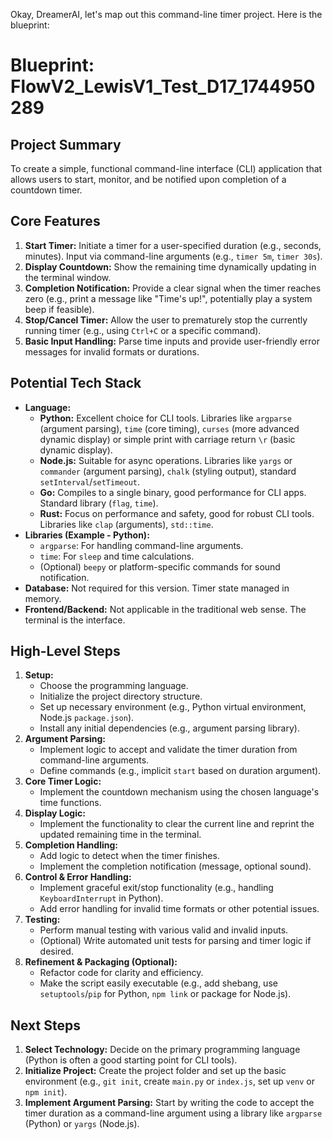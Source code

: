 Okay, DreamerAI, let's map out this command-line timer project. Here is the blueprint:

# Blueprint: FlowV2_LewisV1_Test_D17_1744950289

## Project Summary

To create a simple, functional command-line interface (CLI) application that allows users to start, monitor, and be notified upon completion of a countdown timer.

## Core Features

1.  **Start Timer:** Initiate a timer for a user-specified duration (e.g., seconds, minutes). Input via command-line arguments (e.g., `timer 5m`, `timer 30s`).
2.  **Display Countdown:** Show the remaining time dynamically updating in the terminal window.
3.  **Completion Notification:** Provide a clear signal when the timer reaches zero (e.g., print a message like "Time's up!", potentially play a system beep if feasible).
4.  **Stop/Cancel Timer:** Allow the user to prematurely stop the currently running timer (e.g., using `Ctrl+C` or a specific command).
5.  **Basic Input Handling:** Parse time inputs and provide user-friendly error messages for invalid formats or durations.

## Potential Tech Stack

*   **Language:**
    *   **Python:** Excellent choice for CLI tools. Libraries like `argparse` (argument parsing), `time` (core timing), `curses` (more advanced dynamic display) or simple print with carriage return `\r` (basic dynamic display).
    *   **Node.js:** Suitable for async operations. Libraries like `yargs` or `commander` (argument parsing), `chalk` (styling output), standard `setInterval`/`setTimeout`.
    *   **Go:** Compiles to a single binary, good performance for CLI apps. Standard library (`flag`, `time`).
    *   **Rust:** Focus on performance and safety, good for robust CLI tools. Libraries like `clap` (arguments), `std::time`.
*   **Libraries (Example - Python):**
    *   `argparse`: For handling command-line arguments.
    *   `time`: For `sleep` and time calculations.
    *   (Optional) `beepy` or platform-specific commands for sound notification.
*   **Database:** Not required for this version. Timer state managed in memory.
*   **Frontend/Backend:** Not applicable in the traditional web sense. The terminal is the interface.

## High-Level Steps

1.  **Setup:**
    *   Choose the programming language.
    *   Initialize the project directory structure.
    *   Set up necessary environment (e.g., Python virtual environment, Node.js `package.json`).
    *   Install any initial dependencies (e.g., argument parsing library).
2.  **Argument Parsing:**
    *   Implement logic to accept and validate the timer duration from command-line arguments.
    *   Define commands (e.g., implicit `start` based on duration argument).
3.  **Core Timer Logic:**
    *   Implement the countdown mechanism using the chosen language's time functions.
4.  **Display Logic:**
    *   Implement the functionality to clear the current line and reprint the updated remaining time in the terminal.
5.  **Completion Handling:**
    *   Add logic to detect when the timer finishes.
    *   Implement the completion notification (message, optional sound).
6.  **Control & Error Handling:**
    *   Implement graceful exit/stop functionality (e.g., handling `KeyboardInterrupt` in Python).
    *   Add error handling for invalid time formats or other potential issues.
7.  **Testing:**
    *   Perform manual testing with various valid and invalid inputs.
    *   (Optional) Write automated unit tests for parsing and timer logic if desired.
8.  **Refinement & Packaging (Optional):**
    *   Refactor code for clarity and efficiency.
    *   Make the script easily executable (e.g., add shebang, use `setuptools`/`pip` for Python, `npm link` or package for Node.js).

## Next Steps

1.  **Select Technology:** Decide on the primary programming language (Python is often a good starting point for CLI tools).
2.  **Initialize Project:** Create the project folder and set up the basic environment (e.g., `git init`, create `main.py` or `index.js`, set up `venv` or `npm init`).
3.  **Implement Argument Parsing:** Start by writing the code to accept the timer duration as a command-line argument using a library like `argparse` (Python) or `yargs` (Node.js).